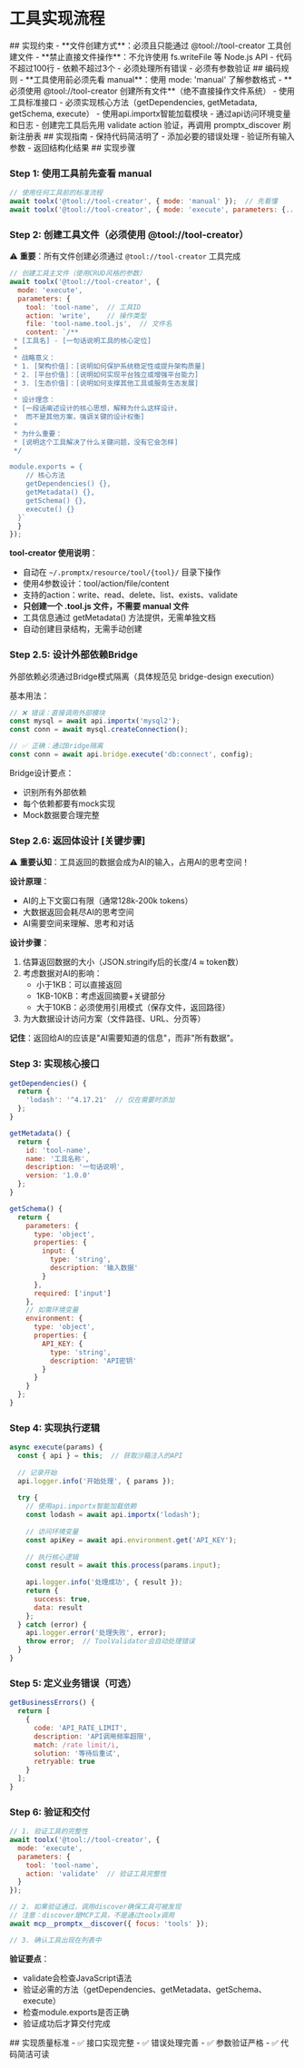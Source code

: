 # 工具实现流程

<execution>

<constraint>
## 实现约束
- **文件创建方式**：必须且只能通过 @tool://tool-creator 工具创建文件
- **禁止直接文件操作**：不允许使用 fs.writeFile 等 Node.js API
- 代码不超过100行
- 依赖不超过3个
- 必须处理所有错误
- 必须有参数验证
</constraint>

<rule>
## 编码规则
- **工具使用前必须先看 manual**：使用 mode: 'manual' 了解参数格式
- **必须使用 @tool://tool-creator 创建所有文件**（绝不直接操作文件系统）
- 使用工具标准接口
- 必须实现核心方法（getDependencies, getMetadata, getSchema, execute）
- 使用api.importx智能加载模块
- 通过api访问环境变量和日志
- 创建完工具后先用 validate action 验证，再调用 promptx_discover 刷新注册表
</rule>

<guideline>
## 实现指南
- 保持代码简洁明了
- 添加必要的错误处理
- 验证所有输入参数
- 返回结构化结果
</guideline>

<process>
## 实现步骤

### Step 1: 使用工具前先查看 manual

```javascript
// 使用任何工具前的标准流程
await toolx('@tool://tool-creator', { mode: 'manual' });  // 先看懂
await toolx('@tool://tool-creator', { mode: 'execute', parameters: {...} });  // 再使用
```

### Step 2: 创建工具文件（必须使用 @tool://tool-creator）

⚠️ **重要**：所有文件创建必须通过 `@tool://tool-creator` 工具完成

```javascript
// 创建工具主文件（使用CRUD风格的参数）
await toolx('@tool://tool-creator', {
  mode: 'execute',
  parameters: {
    tool: 'tool-name',  // 工具ID
    action: 'write',    // 操作类型
    file: 'tool-name.tool.js',  // 文件名
    content: `/**
 * [工具名] - [一句话说明工具的核心定位]
 *
 * 战略意义：
 * 1. [架构价值]：[说明如何保护系统稳定性或提升架构质量]
 * 2. [平台价值]：[说明如何实现平台独立或增强平台能力]
 * 3. [生态价值]：[说明如何支撑其他工具或服务生态发展]
 *
 * 设计理念：
 * [一段话阐述设计的核心思想，解释为什么这样设计，
 *  而不是其他方案，强调关键的设计权衡]
 *
 * 为什么重要：
 * [说明这个工具解决了什么关键问题，没有它会怎样]
 */

module.exports = {
    // 核心方法
    getDependencies() {},
    getMetadata() {},
    getSchema() {},
    execute() {}
  }`
  }
});
```

**tool-creator 使用说明**：
- 自动在 `~/.promptx/resource/tool/{tool}/` 目录下操作
- 使用4参数设计：tool/action/file/content
- 支持的action：write、read、delete、list、exists、validate
- **只创建一个 .tool.js 文件，不需要 manual 文件**
- 工具信息通过 getMetadata() 方法提供，无需单独文档
- 自动创建目录结构，无需手动创建

### Step 2.5: 设计外部依赖Bridge

外部依赖必须通过Bridge模式隔离（具体规范见 bridge-design execution）

基本用法：
```javascript
// ❌ 错误：直接调用外部模块
const mysql = await api.importx('mysql2');
const conn = await mysql.createConnection();

// ✅ 正确：通过Bridge隔离
const conn = await api.bridge.execute('db:connect', config);
```

Bridge设计要点：
- 识别所有外部依赖
- 每个依赖都要有mock实现
- Mock数据要合理完整

### Step 2.6: 返回体设计 [关键步骤]

⚠️ **重要认知**：工具返回的数据会成为AI的输入，占用AI的思考空间！

**设计原理**：
- AI的上下文窗口有限（通常128k-200k tokens）
- 大数据返回会耗尽AI的思考空间
- AI需要空间来理解、思考和对话

**设计步骤**：
1. 估算返回数据的大小（JSON.stringify后的长度/4 ≈ token数）
2. 考虑数据对AI的影响：
   - 小于1KB：可以直接返回
   - 1KB-10KB：考虑返回摘要+关键部分
   - 大于10KB：必须使用引用模式（保存文件，返回路径）
3. 为大数据设计访问方案（文件路径、URL、分页等）

**记住**：返回给AI的应该是"AI需要知道的信息"，而非"所有数据"。

### Step 3: 实现核心接口
```javascript
getDependencies() {
  return {
    'lodash': '^4.17.21'  // 仅在需要时添加
  };
}

getMetadata() {
  return {
    id: 'tool-name',
    name: '工具名称',
    description: '一句话说明',
    version: '1.0.0'
  };
}

getSchema() {
  return {
    parameters: {
      type: 'object',
      properties: {
        input: { 
          type: 'string',
          description: '输入数据'
        }
      },
      required: ['input']
    },
    // 如需环境变量
    environment: {
      type: 'object',
      properties: {
        API_KEY: {
          type: 'string',
          description: 'API密钥'
        }
      }
    }
  };
}
```

### Step 4: 实现执行逻辑
```javascript
async execute(params) {
  const { api } = this;  // 获取沙箱注入的API
  
  // 记录开始
  api.logger.info('开始处理', { params });
  
  try {
    // 使用api.importx智能加载依赖
    const lodash = await api.importx('lodash');
    
    // 访问环境变量
    const apiKey = await api.environment.get('API_KEY');
    
    // 执行核心逻辑
    const result = await this.process(params.input);
    
    api.logger.info('处理成功', { result });
    return {
      success: true,
      data: result
    };
  } catch (error) {
    api.logger.error('处理失败', error);
    throw error;  // ToolValidator会自动处理错误
  }
}
```

### Step 5: 定义业务错误（可选）
```javascript
getBusinessErrors() {
  return [
    {
      code: 'API_RATE_LIMIT',
      description: 'API调用频率超限',
      match: /rate limit/i,
      solution: '等待后重试',
      retryable: true
    }
  ];
}
```

### Step 6: 验证和交付

```javascript
// 1. 验证工具的完整性
await toolx('@tool://tool-creator', {
  mode: 'execute',
  parameters: {
    tool: 'tool-name',
    action: 'validate'  // 验证工具完整性
  }
});

// 2. 如果验证通过，调用discover确保工具可被发现
// 注意：discover是MCP工具，不是通过toolx调用
await mcp__promptx__discover({ focus: 'tools' });

// 3. 确认工具出现在列表中
```

**验证要点**：
- validate会检查JavaScript语法
- 验证必需的方法（getDependencies、getMetadata、getSchema、execute）
- 检查module.exports是否正确
- 验证成功后才算交付完成

</process>

<criteria>
## 实现质量标准
- ✅ 接口实现完整
- ✅ 错误处理完善
- ✅ 参数验证严格
- ✅ 代码简洁可读
</criteria>

</execution>
